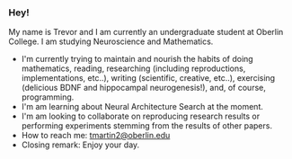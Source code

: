 ### Hey!

My name is Trevor and I am currently an undergraduate student at Oberlin College. I am 
studying Neuroscience and Mathematics. 
- I'm currently trying to maintain and nourish the habits of doing mathematics, reading, researching (including reproductions, implementations, etc..), writing (scientific, creative, etc..), exercising (delicious BDNF and hippocampal neurogenesis!), and, of course, programming.
- I'm am learning about Neural Architecture Search at the moment.
- I'm am looking to collaborate on reproducing research results or performing experiments stemming from the results of other papers.
- How to reach me: tmartin2@oberlin.edu
- Closing remark: Enjoy your day. 

<!--
**tmartin2/tmartin2** is a ✨ _special_ ✨ repository because its `README.md` (this file) appears on your GitHub profile.
-->
